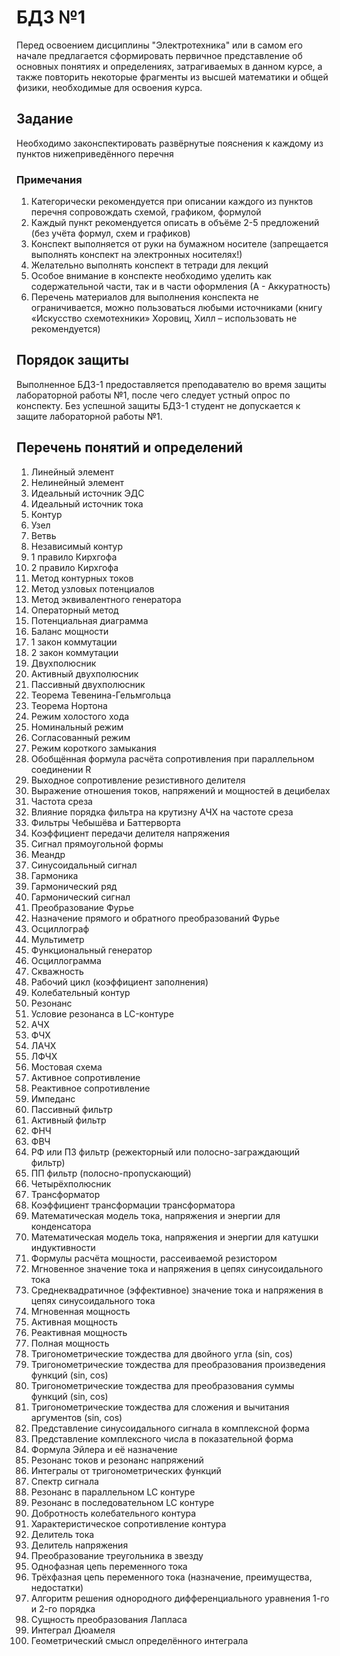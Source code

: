 # БДЗ №1



Перед освоением дисциплины "Электротехника" или в самом его начале предлагается сформировать первичное представление об основных понятиях и определениях, затрагиваемых в данном курсе, а также повторить некоторые фрагменты из высшей математики и общей физики, необходимые для освоения курса.
## Задание
Необходимо законспектировать развёрнутые пояснения к каждому из пунктов нижеприведённого перечня
### Примечания
1.	Категорически рекомендуется при описании каждого из пунктов перечня сопровождать схемой, графиком, формулой  
2.	Каждый пункт рекомендуется описать в объёме 2-5 предложений (без учёта формул, схем и графиков)
3.	Конспект выполняется от руки на бумажном носителе (запрещается выполнять конспект на электронных носителях!)
4.	Желательно выполнять конспект в тетради для лекций
5.	Особое внимание в конспекте необходимо уделить как содержательной части, так и в части оформления (А - Аккуратность)
6.	Перечень материалов для выполнения конспекта не ограничивается, можно пользоваться любыми источниками (книгу «Искусство схемотехники» Хоровиц, Хилл – использовать не рекомендуется)

## Порядок защиты
Выполненное БДЗ-1 предоставляется преподавателю во время защиты лабораторной работы №1, после чего следует устный опрос по конспекту. Без успешной защиты БДЗ-1 студент не допускается к защите лабораторной работы №1.

## Перечень понятий и определений
1.	  Линейный элемент
2.	  Нелинейный элемент
3.	  Идеальный источник ЭДС
4.	  Идеальный источник тока
5.	  Контур
6.	  Узел
7.	  Ветвь
8.	  Независимый контур
9.	  1 правило Кирхгофа
10.	  2 правило Кирхгофа
11.	  Метод контурных токов
12.	  Метод узловых потенциалов
13.	  Метод эквивалентного генератора
14.	  Операторный метод
15.	  Потенциальная диаграмма
16.	  Баланс мощности
17.	  1 закон коммутации
18.	  2 закон коммутации
19.	  Двухполюсник
20.	  Активный двухполюсник
21.	  Пассивный двухполюсник
22.	  Теорема Тевенина-Гельмгольца
23.	  Теорема Нортона
24.	  Режим холостого хода
25.	  Номинальный режим
26.	  Согласованный режим
27.	  Режим короткого замыкания
28.	  Обобщённая формула расчёта сопротивления при параллельном соединении R
29.	  Выходное сопротивление резистивного делителя
30.	  Выражение отношения токов, напряжений и мощностей в децибелах
31.	  Частота среза
32.	  Влияние порядка фильтра на крутизну АЧХ на частоте среза
33.	  Фильтры Чебышёва и Баттерворта
34.	  Коэффициент передачи делителя напряжения
35.	  Сигнал прямоугольной формы
36.	  Меандр
37.	  Синусоидальный сигнал
38.	  Гармоника
39.	  Гармонический ряд
40.	  Гармонический сигнал
41.	  Преобразование Фурье
42.	  Назначение прямого и обратного преобразований Фурье
43.	  Осциллограф
44.	  Мультиметр
45.	  Функциональный генератор
46.	  Осциллограмма
47.	  Скважность
48.	  Рабочий цикл (коэффициент заполнения)
49.	  Колебательный контур
50.	  Резонанс
51.	  Условие резонанса в LC-контуре
52.	  АЧХ
53.	  ФЧХ
54.	  ЛАЧХ
55.	  ЛФЧХ
56.	  Мостовая схема
57.	  Активное сопротивление
58.	  Реактивное сопротивление
59.	  Импеданс
60.	  Пассивный фильтр
61.	  Активный фильтр
62.	  ФНЧ
63.	  ФВЧ
64.	  РФ или ПЗ фильтр (режекторный или полосно-заграждающий фильтр)
65.	  ПП фильтр (полосно-пропускающий)
66.	  Четырёхполюсник
67.	  Трансформатор
68.	  Коэффициент трансформации трансформатора
69.	  Математическая модель тока, напряжения и энергии для конденсатора
70.	  Математическая модель тока, напряжения и энергии для катушки индуктивности 
71.	  Формулы расчёта мощности, рассеиваемой резистором
72.	  Мгновенное значение тока и напряжения в цепях синусоидального тока
73.	  Среднеквадратичное (эффективное) значение тока и напряжения в цепях синусоидального тока
74.	  Мгновенная мощность
75.	  Активная мощность
76.	  Реактивная мощность
77.	  Полная мощность
78.	  Тригонометрические тождества для двойного угла (sin, cos)
79.   Тригонометрические тождества для преобразования произведения функций (sin, cos)
80.	  Тригонометрические тождества для преобразования суммы функций (sin, cos)
81.	  Тригонометрические тождества для сложения и вычитания аргументов (sin, cos)
82.	  Представление синусоидального сигнала в комплексной форма
83.	  Представление комплексного числа в показательной форма
84.	  Формула Эйлера и её назначение
85.	  Резонанс токов и резонанс напряжений
86.	  Интегралы от тригонометрических функций
87.	  Спектр сигнала
88.	  Резонанс в параллельном LC контуре 
89.	  Резонанс в последовательном LC контуре
90.	  Добротность колебательного контура
91.	  Характеристическое сопротивление контура
92.	  Делитель тока
93.	  Делитель напряжения
94.	  Преобразование треугольника в звезду
95.	  Однофазная цепь переменного тока
96.	  Трёхфазная цепь переменного тока (назначение, преимущества, недостатки)
97.	  Алгоритм решения однородного дифференциального уравнения 1-го и 2-го порядка
98.	  Сущность преобразования Лапласа
99.	  Интеграл Дюамеля
100.	Геометрический смысл определённого интеграла
